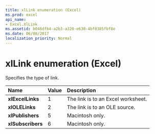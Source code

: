 ```yaml
---
title: xlLink enumeration (Excel)
ms.prod: excel
api_name:
- Excel.XlLink
ms.assetid: b046dfb4-a2b3-a320-e630-4bf0385fbf8e
ms.date: 06/08/2017
localization_priority: Normal
---
```



# xlLink enumeration (Excel)

Specifies the type of link.



|Name|Value|Description|
|:-----|:-----|:-----|
| **xlExcelLinks**|1|The link is to an Excel worksheet.|
| **xlOLELinks**|2|The link is to an OLE source.|
| **xlPublishers**|5|Macintosh only.|
| **xlSubscribers**|6|Macintosh only.|

